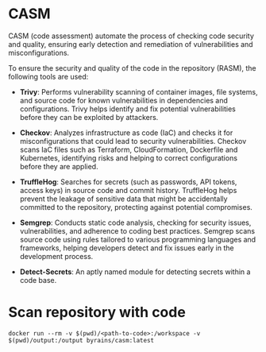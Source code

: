 # CASM

CASM (code assessment) automate the process of checking code security and quality, ensuring early detection and remediation of vulnerabilities and misconfigurations.

To ensure the security and quality of the code in the repository (RASM), the following tools are used:

- **Trivy**: Performs vulnerability scanning of container images, file systems, and source code for known vulnerabilities in dependencies and configurations. Trivy helps identify and fix potential vulnerabilities before they can be exploited by attackers.

- **Checkov**: Analyzes infrastructure as code (IaC) and checks it for misconfigurations that could lead to security vulnerabilities. Checkov scans IaC files such as Terraform, CloudFormation, Dockerfile and Kubernetes, identifying risks and helping to correct configurations before they are applied.

- **TruffleHog**: Searches for secrets (such as passwords, API tokens, access keys) in source code and commit history. TruffleHog helps prevent the leakage of sensitive data that might be accidentally committed to the repository, protecting against potential compromises.

- **Semgrep**: Conducts static code analysis, checking for security issues, vulnerabilities, and adherence to coding best practices. Semgrep scans source code using rules tailored to various programming languages and frameworks, helping developers detect and fix issues early in the development process.

- **Detect-Secrets**: An aptly named module for detecting secrets within a code base.

# Scan repository with code
```
docker run --rm -v $(pwd)/<path-to-code>:/workspace -v $(pwd)/output:/output byrains/casm:latest
```
